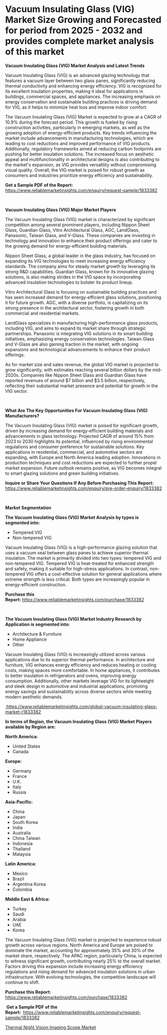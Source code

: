 <p><h1>Vacuum Insulating Glass (VIG) Market Size Growing and Forecasted for period from 2025 - 2032 and provides complete market analysis of this market</h1></p><p><strong>Vacuum Insulating Glass (VIG) Market Analysis and Latest Trends</strong></p>
<p><p>Vacuum Insulating Glass (VIG) is an advanced glazing technology that features a vacuum layer between two glass panes, significantly reducing thermal conductivity and enhancing energy efficiency. VIG is recognized for its excellent insulation properties, making it ideal for applications in buildings, commercial spaces, and appliances. The increasing emphasis on energy conservation and sustainable building practices is driving demand for VIG, as it helps to minimize heat loss and improve indoor comfort.</p><p>The Vacuum Insulating Glass (VIG) Market is expected to grow at a CAGR of 10.9% during the forecast period. This growth is fueled by rising construction activities, particularly in emerging markets, as well as the growing adoption of energy-efficient products. Key trends influencing the market include advancements in manufacturing technologies, which are leading to cost reductions and improved performance of VIG products. Additionally, regulatory frameworks aimed at reducing carbon footprints are pushing for better insulation solutions. The increased focus on aesthetic appeal and multifunctionality in architectural designs is also contributing to the market's expansion, as VIG provides versatility without compromising visual quality. Overall, the VIG market is poised for robust growth as consumers and industries prioritize energy efficiency and sustainability.</p></p>
<p><strong>Get a Sample PDF of the Report:&nbsp;</strong> <a href="https://www.reliablemarketinsights.com/enquiry/request-sample/1833382?utm_campaign=3551&utm_medium=2&utm_source=Github&utm_content=ia&utm_term=26032025&utm_id=vacuum-insulating-glass-vig">https://www.reliablemarketinsights.com/enquiry/request-sample/1833382</a></p>
<p>&nbsp;</p>
<p><strong>Vacuum Insulating Glass (VIG) Major Market Players</strong></p>
<p><p>The Vacuum Insulating Glass (VIG) market is characterized by significant competition among several prominent players, including Nippon Sheet Glass, Guardian Glass, Vitro Architectural Glass, AGC, LandGlass, Panasonic, Taiwan Glass, and V-Glass. These companies are investing in technology and innovation to enhance their product offerings and cater to the growing demand for energy-efficient building materials.</p><p>Nippon Sheet Glass, a global leader in the glass industry, has focused on expanding its VIG technologies to meet increasing energy efficiency standards. The company aims for steady market growth by leveraging its strong R&D capabilities. Guardian Glass, known for its innovative glazing solutions, is also making strides in the VIG space by incorporating advanced insulation technologies to bolster its product lineup.</p><p>Vitro Architectural Glass is focusing on sustainable building practices and has seen increased demand for energy-efficient glass solutions, positioning it for future growth. AGC, with a diverse portfolio, is capitalizing on its strong presence in the architectural sector, fostering growth in both commercial and residential markets.</p><p>LandGlass specializes in manufacturing high-performance glass products, including VIG, and aims to expand its market share through strategic partnerships. Panasonic is integrating VIG solutions in its smart building initiatives, emphasizing energy conservation technologies. Taiwan Glass and V-Glass are also gaining traction in the market, with ongoing expansions and technological advancements to enhance their product offerings.</p><p>As for market size and sales revenue, the global VIG market is projected to grow significantly, with estimates reaching several billion dollars by the mid-2020s. Companies like Nippon Sheet Glass and Guardian Glass have reported revenues of around $7 billion and $3.5 billion, respectively, reflecting their substantial market presence and potential for growth in the VIG sector.</p></p>
<p>&nbsp;</p>
<p><strong>What Are The Key Opportunities For Vacuum Insulating Glass (VIG) Manufacturers?</strong></p>
<p><p>The Vacuum Insulating Glass (VIG) market is poised for significant growth, driven by increasing demand for energy-efficient building materials and advancements in glass technology. Projected CAGR of around 15% from 2023 to 2030 highlights its potential, influenced by rising environmental regulations and consumer preference for sustainable solutions. Key applications in residential, commercial, and automotive sectors are expanding, with Europe and North America leading adoption. Innovations in production techniques and cost reductions are expected to further propel market expansion. Future outlook remains positive, as VIG becomes integral to smart glazing solutions and green building initiatives.</p></p>
<p><strong>Inquire or Share Your Questions If Any Before Purchasing This Report:</strong> <a href="https://www.reliablemarketinsights.com/enquiry/pre-order-enquiry/1833382?utm_campaign=3551&utm_medium=2&utm_source=Github&utm_content=ia&utm_term=26032025&utm_id=vacuum-insulating-glass-vig">https://www.reliablemarketinsights.com/enquiry/pre-order-enquiry/1833382</a></p>
<p>&nbsp;</p>
<p><strong>Market Segmentation</strong></p>
<p><strong>The Vacuum Insulating Glass (VIG) Market Analysis by types is segmented into:</strong></p>
<p><ul><li>Tempered VIG</li><li>Non-tempered VIG</li></ul></p>
<p><p>Vacuum Insulating Glass (VIG) is a high-performance glazing solution that uses a vacuum seal between glass panes to achieve superior thermal insulation. The market is primarily divided into two types: tempered VIG and non-tempered VIG. Tempered VIG is heat-treated for enhanced strength and safety, making it suitable for high-stress applications. In contrast, non-tempered VIG offers a cost-effective solution for general applications where extreme strength is less critical. Both types are increasingly popular in energy-efficient construction.</p></p>
<p><strong>Purchase this Report:&nbsp;</strong><a href="https://www.reliablemarketinsights.com/purchase/1833382?utm_campaign=3551&utm_medium=2&utm_source=Github&utm_content=ia&utm_term=26032025&utm_id=vacuum-insulating-glass-vig">https://www.reliablemarketinsights.com/purchase/1833382</a></p>
<p>&nbsp;</p>
<p><strong>The Vacuum Insulating Glass (VIG) Market Industry Research by Application is segmented into:</strong></p>
<p><ul><li>Architecture & Furniture</li><li>Home Appliance</li><li>Other</li></ul></p>
<p><p>Vacuum Insulating Glass (VIG) is increasingly utilized across various applications due to its superior thermal performance. In architecture and furniture, VIG enhances energy efficiency and reduces heating or cooling costs, making spaces more comfortable. In home appliances, it contributes to better insulation in refrigerators and ovens, improving energy consumption. Additionally, other markets leverage VIG for its lightweight and sleek design in automotive and industrial applications, promoting energy savings and sustainability across diverse sectors while meeting modern aesthetic demands.</p></p>
<p><a href="https://www.reliablemarketinsights.com/global-vacuum-insulating-glass-market-r1833382?utm_campaign=3551&utm_medium=2&utm_source=Github&utm_content=ia&utm_term=26032025&utm_id=vacuum-insulating-glass-vig">&nbsp;https://www.reliablemarketinsights.com/global-vacuum-insulating-glass-market-r1833382</a></p>
<p><strong>In terms of Region, the Vacuum Insulating Glass (VIG) Market Players available by Region are:</strong></p>
<p>
    <p> <strong> North America: </strong>
        <ul>
            <li>United States</li>
            <li>Canada</li>
        </ul>
        </p> 
    <p> <strong> Europe: </strong>
        <ul>
            <li>Germany</li>
            <li>France</li>
            <li>U.K.</li>
            <li>Italy</li>
            <li>Russia</li>
        </ul>
        </p> 
    <p> <strong> Asia-Pacific: </strong>
        <ul>
            <li>China</li>
            <li>Japan</li>
            <li>South Korea</li>
            <li>India</li>
            <li>Australia</li>
            <li>China Taiwan</li>
            <li>Indonesia</li>
            <li>Thailand</li>
            <li>Malaysia</li>
        </ul>
        </p> 
    <p> <strong> Latin America: </strong>
        <ul>
            <li>Mexico</li>
            <li>Brazil</li>
            <li>Argentina Korea</li>
            <li>Colombia</li>
        </ul>
        </p> 
    <p> <strong> Middle East & Africa: </strong>
        <ul>
            <li>Turkey</li>
            <li>Saudi</li>
            <li>Arabia</li>
            <li>UAE</li>
            <li>Korea</li>
        </ul>
    </p>
    </p>
<p><p>The Vacuum Insulating Glass (VIG) market is projected to experience robust growth across various regions. North America and Europe are poised to dominate the market, accounting for approximately 35% and 30% of the market share, respectively. The APAC region, particularly China, is expected to witness significant growth, contributing nearly 25% to the overall market. Factors driving this expansion include increasing energy efficiency regulations and rising demand for advanced insulation solutions in urban infrastructure. With evolving technologies, the competitive landscape will continue to shift.</p></p>
<p><strong>Purchase this Report: </strong><a href="https://www.reliablemarketinsights.com/purchase/1833382?utm_campaign=3551&utm_medium=2&utm_source=Github&utm_content=ia&utm_term=26032025&utm_id=vacuum-insulating-glass-vig">https://www.reliablemarketinsights.com/purchase/1833382</a></p>
<p>&nbsp;<strong>Get a Sample PDF of the Report:&nbsp;&nbsp;</strong><a href="https://www.reliablemarketinsights.com/enquiry/request-sample/1833382?utm_campaign=3551&utm_medium=2&utm_source=Github&utm_content=ia&utm_term=26032025&utm_id=vacuum-insulating-glass-vig">https://www.reliablemarketinsights.com/enquiry/request-sample/1833382</a></p>
<p><strong></strong></p>
<p><p><a href="https://github.com/rreynagjysma65/Market-Research-Report-List-1/blob/main/thermal-night-vision-imaging-scope-market.md?utm_campaign=3551&utm_medium=2&utm_source=Github&utm_content=ia&utm_term=26032025&utm_id=vacuum-insulating-glass-vig">Thermal Night Vision Imaging Scope Market</a></p></p>